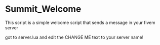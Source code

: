 # Summit_Welcome

This script is a simple welcome script that sends a message in your fivem server

got to server.lua and edit the CHANGE ME text to your server name!
